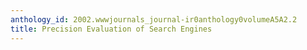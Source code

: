 ```yaml
---
anthology_id: 2002.wwwjournals_journal-ir0anthology0volumeA5A2.2
title: Precision Evaluation of Search Engines
---
```

